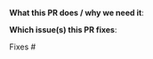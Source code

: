 <!--  Thanks for sending a pull request!  Here are some tips for you:

1. Ensure that your code follows our code conventions: https://github.com/caraml-dev/observation-service/blob/master/CONTRIBUTING.md#code-style--linting
2. Run unit tests and ensure that they are passing: https://github.com/caraml-dev/observation-service/blob/master/CONTRIBUTING.md#unit-tests
3. Make sure documentation is updated for your PR

-->

**What this PR does / why we need it**:

**Which issue(s) this PR fixes**:
<!--
*Automatically closes linked issue when PR is merged.
Usage: `Fixes #<issue number>`, or `Fixes (paste link of issue)`.
-->
Fixes #
